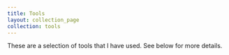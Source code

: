 ```yaml
---
title: Tools
layout: collection_page
collection: tools
---
```


These are a selection of tools that I have used. See below for more details.